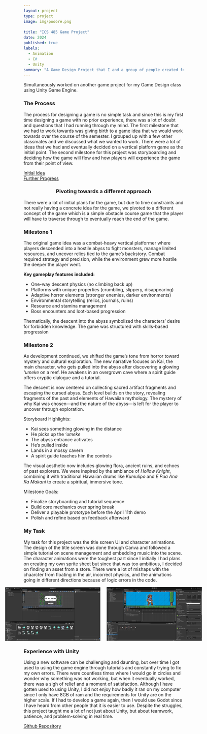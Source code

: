 ```yaml
---
layout: project
type: project
image: img/pooore.png

title: "ICS 485 Game Project"
date: 2024
published: true
labels:
  - Animation
  - C#
  - Unity
summary: "A Game Design Project that I and a group of people created for ICS 485 called \"Pō an Abyss\""
---
```


Simultaneously worked on another game project for my Game Design class using Unity Game Engine. 

### The Process
The process for designing a game is no simple task and since this is my first time designing a game with no prior experience, there was a lot of doubt and questions that I had running through my mind. The first milestone that we had to work towards was giving birth to a game idea that we would work towards over the course of the semester. I grouped up with a few other classmates and we discussed what we wanted to work. There were a lot of ideas that we had and eventually decided on a vertical platform game as the initial point. The second milestone for this project was storyboarding and deciding how the game will flow and how players will experience the game from their point of view. 


<a href="https://docs.google.com/presentation/d/1f25PCrKPuWlHdGHCONbj43r8GzJVcIs2moR5JnMnWco/edit?usp=sharing" target="_blank">Initial Idea</a><br>
<a href="https://docs.google.com/presentation/d/1Qb7b46lH7rCdWRvnJhRoeK2klbNApeLHbjTX-wQ_vF0/edit?usp=sharing" target="_blank">Further Progress</a>

<div style="text-align: center;">
  <h3>Pivoting towards a different approach</h3>
</div>
There were a lot of initial plans for the game, but due to time constraints and not really having a concrete idea for the game, we pivoted to a different concept of the game which is a simple obstacle course game that the player will have to traverse through to eventually reach the end of the game.

### Milestone 1
The original game idea was a combat-heavy vertical platformer where players descended into a hostile abyss to fight monsters, manage limited resources, and uncover relics tied to the game’s backstory. Combat required strategy and precision, while the environment grew more hostile the deeper the player went.

<p><strong>Key gameplay features included:</strong></p>
<ul>
  <li>One-way descent physics (no climbing back up)</li>
  <li>Platforms with unique properties (crumbling, slippery, disappearing)</li>
  <li>Adaptive horror elements (stronger enemies, darker environments)</li>
  <li>Environmental storytelling (relics, journals, ruins)</li>
  <li>Resource and stamina management</li>
  <li>Boss encounters and loot-based progression</li>
</ul>

<p>Thematically, the descent into the abyss symbolized the characters’ desire for forbidden knowledge. The game was structured with skills-based progression</, a mysterious narrative, and culturally inspired symbolism.</p>


### Milestone 2
<p>As development continued, we shifted the game’s tone from horror toward mystery and cultural exploration. The new narrative focuses on Kai, the main character, who gets pulled into the abyss after discovering a glowing <em>‘umeke</em> on a reef. He awakens in an overgrown cave where a spirit guide offers cryptic dialogue and a tutorial.</p>

<p>The descent is now centered on collecting sacred artifact fragments and escaping the cursed abyss. Each level builds on the story, revealing fragments of the past and elements of Hawaiian mythology. The mystery of why Kai was chosen—and the nature of the abyss—is left for the player to uncover through exploration.</p>

<p>Storyboard Highlights:</p>
<ul>
  <li>Kai sees something glowing in the distance</li>
  <li>He picks up the <em>‘umeke</em></li>
  <li>The abyss entrance activates</li>
  <li>He’s pulled inside</li>
  <li>Lands in a mossy cavern</li>
  <li>A spirit guide teaches him the controls</li>
</ul>

<p>The visual aesthetic now includes glowing flora, ancient ruins, and echoes of past explorers. We were inspired by the ambiance of <em>Hollow Knight</em>, combining it with traditional Hawaiian drums like <em>Kumulipo</em> and <em>E Pua Ana Ka Makani</em> to create a spiritual, immersive tone.</p>

<p>Milestone Goals:</p>
<ul>
  <li>Finalize storyboarding and tutorial sequence</li>
  <li>Build core mechanics over spring break</li>
  <li>Deliver a playable prototype before the April 11th demo</li>
  <li>Polish and refine based on feedback afterward</li>
</ul>

### My Task
My task for this project was the title screen UI and character animations. The design of the title screen was done through Canva and followed a simple tutorial on scene management and embedding music into the scene. The character animations were the toughest part since I initially I had plans on creating my own sprite sheet but since that was too ambitious, I decided on finding an asset from a store. There were a lot of mishaps with the chaarcter from floating in the air, incorrect physics, and the animations going in different directions because of logic errors in the code.


<div style="display: flex; justify-content: center; gap: 20px;">
  <img src="/img/titlescreen.png" alt="Boss Phase 2" style="width: 300px; height: auto;">
  <img src="/img/charanimate.png" alt="Level Design 2" style="width: 300px; height: auto;">
</div>

### Experience with Unity
Using a new software can be challenging and daunting, but over time I got used to using the game engine through tutorials and constantly trying to fix my own errors. There were countless times where I would go in circles and wonder why something was not working, but when it eventually worked, there was a sigh of relief and a moment of satisfaction. Although I have gotten used to using Unity, I did not enjoy how badly it ran on my computer since I only have 8GB of ram and the requirements for Unity are on the higher scale. If I had to develop a game again, then I would use Godot since I have heard from other people that it is easier to use. Despite the struggles, this project taught me a lot of not just about Unity, but about teamwork, patience, and problem-solving in real time.

<a href="https://github.com/JQtheHack/Po_an_Abyss.git" target="_blank">Github Repository</a>
